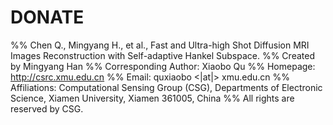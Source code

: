# DONATE

%% Chen Q., Mingyang H., et al., Fast and Ultra-high Shot Diffusion MRI Images Reconstruction with Self-adaptive Hankel Subspace.
%% Created by Mingyang Han
%% Corresponding Author: Xiaobo Qu
%% Homepage: http://csrc.xmu.edu.cn
%% Email: quxiaobo <|at|> xmu.edu.cn
%% Affiliations: Computational Sensing Group (CSG), Departments of Electronic Science, Xiamen University, Xiamen 361005, China
%% All rights are reserved by CSG.
